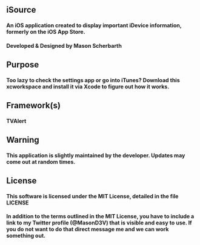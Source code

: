 ## iSource
#### An iOS application created to display important iDevice information, formerly on the iOS App Store.
#### Developed & Designed by Mason Scherbarth

## Purpose
#### Too lazy to check the settings app or go into iTunes? Download this xcworkspace and install it via Xcode to figure out how it works.

## Framework(s)
#### TVAlert

## Warning
#### This application is slightly maintained by the developer. Updates may come out at random times.

## License
#### This software is licensed under the MIT License, detailed in the file LICENSE

#### In addition to the terms outlined in the MIT License, you have to include a link to my Twitter profile (@MasonD3V) that is visible and easy to use. If you do not want to do that direct message me and we can work something out.
